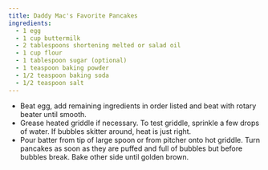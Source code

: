 ```yaml
---
title: Daddy Mac's Favorite Pancakes
ingredients:
  - 1 egg
  - 1 cup buttermilk
  - 2 tablespoons shortening melted or salad oil
  - 1 cup flour
  - 1 tablespoon sugar (optional)
  - 1 teaspoon baking powder
  - 1/2 teaspoon baking soda
  - 1/2 teaspoon salt
---
```


* Beat egg, add remaining ingredients in order listed and beat with rotary beater until smooth.
* Grease heated griddle if necessary. To test griddle, sprinkle a few drops of water. If bubbles skitter around, heat is just right.
* Pour batter from tip of large spoon or from pitcher onto hot griddle. Turn pancakes as soon as they are puffed and full of bubbles but before bubbles break. Bake other side until golden brown.
